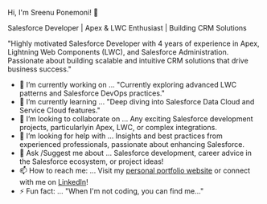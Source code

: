 Hi, I'm Sreenu Ponemoni! 👋

Salesforce Developer | Apex & LWC Enthusiast | Building CRM Solutions

"Highly motivated Salesforce Developer with 4 years of experience in Apex, Lightning Web Components (LWC), and Salesforce Administration. Passionate about building scalable and intuitive CRM solutions that drive business success."
- 🔭 I’m currently working on ... "Currently exploring advanced LWC patterns and Salesforce DevOps practices."
- 🌱 I’m currently learning ... "Deep diving into Salesforce Data Cloud and Service Cloud features."
- 👯 I’m looking to collaborate on ... Any exciting Salesforce development projects, particularlyin Apex, LWC, or complex integrations.
- 🤔 I’m looking for help with ... Insights and best practices from experienced professionals, passionate about enhancing Salesforce.
- 💬 Ask /Suggest me about ... Salesforce development, career advice in the Salesforce ecosystem, or project ideas!
- 📫 How to reach me: ... Visit my [personal portfolio website](https://sreeponemonisalesforceweb.netlify.app/) or connect with me on [LinkedIn](https://www.linkedin.com/in/sreenuponemoni/)!
- ⚡ Fun fact: ... "When I'm not coding, you can find me..."
